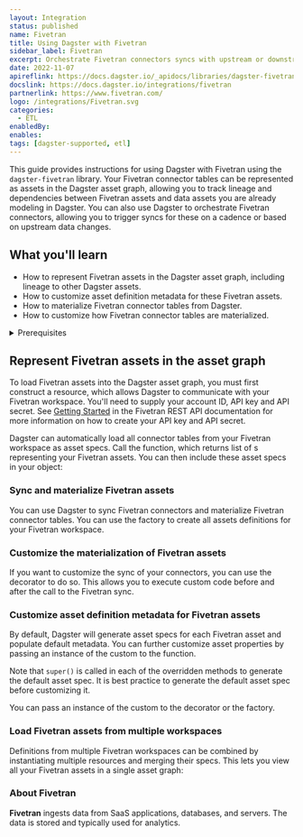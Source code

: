 ```yaml
---
layout: Integration
status: published
name: Fivetran
title: Using Dagster with Fivetran
sidebar_label: Fivetran
excerpt: Orchestrate Fivetran connectors syncs with upstream or downstream dependencies.
date: 2022-11-07
apireflink: https://docs.dagster.io/_apidocs/libraries/dagster-fivetran
docslink: https://docs.dagster.io/integrations/fivetran
partnerlink: https://www.fivetran.com/
logo: /integrations/Fivetran.svg
categories:
  - ETL
enabledBy:
enables:
tags: [dagster-supported, etl]
---
```


This guide provides instructions for using Dagster with Fivetran using the `dagster-fivetran` library. Your Fivetran connector tables can be represented as assets in the Dagster asset graph, allowing you to track lineage and dependencies between Fivetran assets and data assets you are already modeling in Dagster. You can also use Dagster to orchestrate Fivetran connectors, allowing you to trigger syncs for these on a cadence or based on upstream data changes.

## What you'll learn

- How to represent Fivetran assets in the Dagster asset graph, including lineage to other Dagster assets.
- How to customize asset definition metadata for these Fivetran assets.
- How to materialize Fivetran connector tables from Dagster.
- How to customize how Fivetran connector tables are materialized.

<details>
  <summary>Prerequisites</summary>

- The `dagster` and `dagster-fivetran` libraries installed in your environment
- Familiarity with asset definitions and the Dagster asset graph
- Familiarity with Dagster resources
- Familiarity with Fivetran concepts, like connectors and connector tables
- A Fivetran workspace
- A Fivetran API key and API secret. For more information, see [Getting Started](https://fivetran.com/docs/rest-api/getting-started) in the Fivetran REST API documentation.

</details>

## Represent Fivetran assets in the asset graph

To load Fivetran assets into the Dagster asset graph, you must first construct a <PyObject module="dagster_fivetran" object="FivetranWorkspace" /> resource, which allows Dagster to communicate with your Fivetran workspace. You'll need to supply your account ID, API key and API secret. See [Getting Started](https://fivetran.com/docs/rest-api/getting-started) in the Fivetran REST API documentation for more information on how to create your API key and API secret.

Dagster can automatically load all connector tables from your Fivetran workspace as asset specs. Call the <PyObject module="dagster_fivetran" method="load_fivetran_asset_specs" /> function, which returns list of <PyObject object="AssetSpec" />s representing your Fivetran assets. You can then include these asset specs in your <PyObject object="Definitions" /> object:

<CodeExample filePath="integrations/fivetran/representing_fivetran_assets.py" language="python" />

### Sync and materialize Fivetran assets

You can use Dagster to sync Fivetran connectors and materialize Fivetran connector tables. You can use the <PyObject module="dagster_fivetran" method="build_fivetran_assets_definitions" /> factory to create all assets definitions for your Fivetran workspace.

<CodeExample filePath="integrations/fivetran/sync_and_materialize_fivetran_assets.py" language="python" />

### Customize the materialization of Fivetran assets

If you want to customize the sync of your connectors, you can use the <PyObject module="dagster_fivetran" method="fivetran_assets" /> decorator to do so. This allows you to execute custom code before and after the call to the Fivetran sync.

<CodeExample filePath="integrations/fivetran/customize_fivetran_asset_defs.py" language="python" />

### Customize asset definition metadata for Fivetran assets

By default, Dagster will generate asset specs for each Fivetran asset and populate default metadata. You can further customize asset properties by passing an instance of the custom <PyObject module="dagster_fivetran" object="DagsterFivetranTranslator" /> to the <PyObject module="dagster_fivetran" method="load_fivetran_asset_specs" /> function.

<CodeExample filePath="integrations/fivetran/customize_fivetran_translator_asset_spec.py" language="python" />

Note that `super()` is called in each of the overridden methods to generate the default asset spec. It is best practice to generate the default asset spec before customizing it.

You can pass an instance of the custom <PyObject module="dagster_fivetran" object="DagsterFivetranTranslator" /> to the <PyObject module="dagster_fivetran" method="fivetran_assets" /> decorator or the <PyObject module="dagster_fivetran" method="build_fivetran_assets_definitions" /> factory.

### Load Fivetran assets from multiple workspaces

Definitions from multiple Fivetran workspaces can be combined by instantiating multiple <PyObject module="dagster_fivetran" object="FivetranWorkspace" /> resources and merging their specs. This lets you view all your Fivetran assets in a single asset graph:

<CodeExample filePath="integrations/fivetran/multiple_fivetran_workspaces.py" language="python" />

### About Fivetran

**Fivetran** ingests data from SaaS applications, databases, and servers. The data is stored and typically used for analytics.